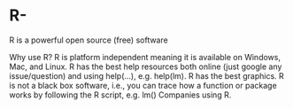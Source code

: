 # R-
R is a powerful open source (free) software 


Why use R?
R is platform independent meaning it is available on Windows, Mac, and Linux.
R has the best help resources both online (just google any issue/question) and using help(...), e.g. help(lm).
R has the best graphics.
R is not a black box software, i.e., you can trace how a function or package works by following the R script, e.g. lm()
Companies using R.
